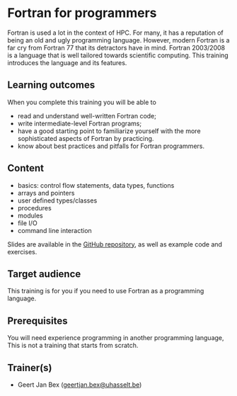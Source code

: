 # Fortran for programmers

Fortran is used a lot in the context of HPC.  For many, it has a
reputation of being an old and ugly programming language.  However,
modern Fortran is a far cry from Fortran 77 that its detractors have
in mind.  Fortran 2003/2008 is a language that is well tailored
towards scientific computing.  This training introduces the language
and its features.

## Learning outcomes

When you complete this training you will be able to

  * read and understand well-written Fortran code;
  * write intermediate-level Fortran programs;
  * have a good starting point to familiarize yourself with the more
    sophisticated aspects of Fortran by practicing.
  * know about best practices and pitfalls for Fortran programmers.

## Content

  * basics: control flow statements, data types, functions
  * arrays and pointers
  * user defined types/classes
  * procedures
  * modules
  * file I/O
  * command line interaction

Slides are available in the [GitHub repository](https://github.com/gjbex/FortranForProgrammers),
as well as example code and exercises.

## Target audience

This training is for you if you need to use Fortran as a programming
language.


## Prerequisites

You will need experience programming in another programming language,
This is not a training that starts from scratch.

## Trainer(s)

  * Geert Jan Bex ([geertjan.bex@uhasselt.be](mailto:geertjan.bex@uhasselt.be))
